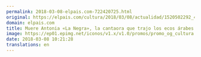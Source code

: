 ```yaml
---
permalink: 2018-03-08-elpais.com-722420725.html
original: https://elpais.com/cultura/2018/03/08/actualidad/1520502292_479488.html#?ref=rss&format=simple&link=link
domain: elpais.com
title: Muere Antonia «La Negra», la cantaora que trajo los ecos árabes
image: https://ep01.epimg.net/iconos/v1.x/v1.0/promos/promo_og_cultura.png
date: 2018-03-08 10:21:28
translations: en
---
```


